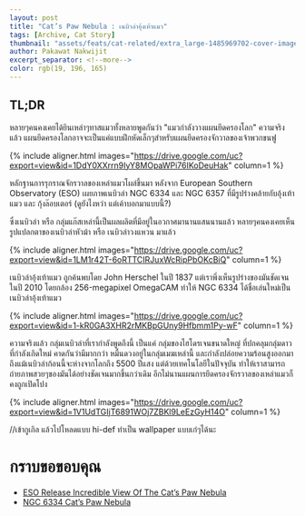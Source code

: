 ```yaml
---
layout: post
title: "Cat’s Paw Nebula : เนบิวล่าอุ้งเท้าแมว"
tags: [Archive, Cat Story]
thumbnail: "assets/feats/cat-related/extra_large-1485969702-cover-image.jpg"
author: Pakawat Nakwijit
excerpt_separator: <!--more-->
color: rgb(19, 196, 165)
---
```


## TL;DR
หลายๆคนคงเคยได้ยินเหล่าๆทาสแมวทั้งหลายพูดกันว่า "แมวกำลังวางแผนยึดครองโลก" ความจริงแล้ว แผนยึดครองโลกอาจจะเป็นแค่แบบฝึกหัดเล็กๆสำหรับแผนยึดครองจักวาลของเจ้าพวกขนฟู
<!--more-->

{% include aligner.html images="https://drive.google.com/uc?export=view&id=1DdY0XXrrn9IyY8MOpaWPi76IKoDeuHak" column=1 %}

หลักฐานการรุกราณจักรวาลของเหล่าแมวโผล่ขึ้นมา หลังจาก European Southern Observatory (ESO) เผยภาพเนบิวล่า NGC 6334 และ NGC 6357 ที่มีรูปร่างคล้ายกับอุ้งเท้าแมว และ กุ้งล๊อบเตอร์ (ดูยังไงหว่า แต่เค้าบอกมาแบบนี้?)

ซึ่งเนบิวล่า หรือ กลุ่มแก๊สเหล่านี้เป็นผลผลิตที่มีอยู่ในอวกาศมานานแสนนานแล้ว หลายๆคนคงเคยเห็นรูปแปลกตาของเนบิวล่าหัวม้า หรือ เนบิวล่าวงแหวน มาแล้ว

{% include aligner.html images="https://drive.google.com/uc?export=view&id=1LM1r42T-6oRTTCIRJuxWcRipPbOKcBiQ" column=1 %}

เนบิวล่าอุ้งเท้าแมว ถูกค้นพบโดย John Herschel ในปี 1837 แต่เราพึ่งเห็นรูปร่างของมันชัดเจนในปี 2010 โดยกล้อง 256-megapixel OmegaCAM ทำให้ NGC 6334 ได้ชื่อเล่นใหม่เป็นเนบิวล่าอุ้งเท้าแมว

{% include aligner.html images="https://drive.google.com/uc?export=view&id=1-kR0GA3XHR2rMKBpGUny9Hfbmm1Py-wF" column=1 %}

ความจริงแล้ว กลุ่มเนบิวล่าที่เรากำลังพูดถึงนี้ เป็นแค่ กลุ่มของไฮโดรเจนขนาดใหญ่ ที่ปกคลุมกลุ่มดาวที่กำลังเกิดใหม่ คาดกันว่ามีมากกว่า หมื่นดวงอยู่ในกลุ่มเมฆเหล่านี้ และกำลังปล่อยความร้อนสูงออกมา ถึงแม้เนบิวล่าก้อนนี้จะห่างจากโลกถึง 5500 ปีแสง แต่ด้วยเทคโนโลยีในปัจจุบัน ทำให้เราสามารถถ่ายภาพสวยๆของมันได้อย่างชัดเจนมากขึ้นกว่าเดิม อีกไม่นานแผนการยึดครองจักรวาลของเหล่าแมวก็คงถูกเปิดโปง

{% include aligner.html images="https://drive.google.com/uc?export=view&id=1V1UdTGIjT6891WOj7ZBKl9LeEzGyH14O" column=1 %}

//เข้ากูเกิล แล้วไปโหลดแบบ hi-def ทำเป็น wallpaper แบบเก๋ๆได้นะ

# กราบขอขอบคุณ

* [ESO Release Incredible View Of The Cat’s Paw Nebula](http://www.iflscience.com/space/eso-release-incredible-view-of-the-cat-s-paw-nebula/)
* [NGC 6334 Cat’s Paw Nebula](https://astrodonimaging.com/gallery/ngc-6334-cats-paw-nebula/)
